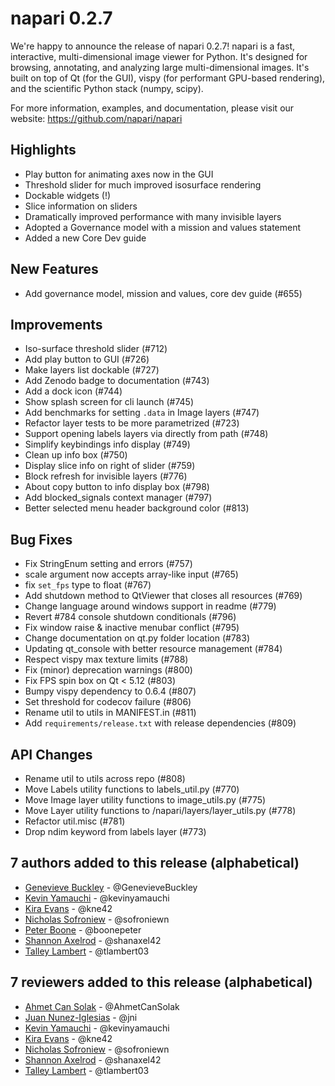 # napari 0.2.7

We're happy to announce the release of napari 0.2.7! napari is a fast,
interactive, multi-dimensional image viewer for Python. It's designed for
browsing, annotating, and analyzing large multi-dimensional images. It's built
on top of Qt (for the GUI), vispy (for performant GPU-based rendering), and the
scientific Python stack (numpy, scipy).

For more information, examples, and documentation, please visit our website:
https://github.com/napari/napari

## Highlights

- Play button for animating axes now in the GUI
- Threshold slider for much improved isosurface rendering
- Dockable widgets (!)
- Slice information on sliders
- Dramatically improved performance with many invisible layers
- Adopted a Governance model with a mission and values statement
- Added a new Core Dev guide

## New Features

- Add governance model, mission and values, core dev guide (#655)

## Improvements

- Iso-surface threshold slider (#712)
- Add play button to GUI (#726)
- Make layers list dockable (#727)
- Add Zenodo badge to documentation (#743)
- Add a dock icon (#744)
- Show splash screen for cli launch (#745)
- Add benchmarks for setting `.data` in Image layers (#747)
- Refactor layer tests to be more parametrized (#723)
- Support opening labels layers via directly from path (#748)
- Simplify keybindings info display (#749)
- Clean up info box (#750)
- Display slice info on right of slider (#759)
- Block refresh for invisible layers (#776)
- About copy button to info display box (#798)
- Add blocked_signals context manager (#797)
- Better selected menu header background color (#813)

## Bug Fixes

- Fix StringEnum setting and errors (#757)
- scale argument now accepts array-like input (#765)
- fix `set_fps` type to float (#767)
- Add shutdown method to QtViewer that closes all resources (#769)
- Change language around windows support in readme (#779)
- Revert #784 console shutdown conditionals (#796)
- Fix window raise & inactive menubar conflict (#795)
- Change documentation on qt.py folder location (#783)
- Updating qt_console with better resource management (#784)
- Respect vispy max texture limits (#788)
- Fix (minor) deprecation warnings (#800)
- Fix FPS spin box on Qt < 5.12 (#803)
- Bumpy vispy dependency to 0.6.4 (#807)
- Set threshold for codecov failure (#806)
- Rename util to utils in MANIFEST.in (#811)
- Add `requirements/release.txt` with release dependencies (#809)

## API Changes

- Rename util to utils across repo (#808)
- Move Labels utility functions to labels_util.py (#770)
- Move Image layer utility functions to image_utils.py (#775)
- Move Layer utility functions to /napari/layers/layer_utils.py (#778)
- Refactor util.misc (#781)
- Drop ndim keyword from labels layer (#773)

## 7 authors added to this release (alphabetical)

- [Genevieve Buckley](https://github.com/napari/napari/commits?author=GenevieveBuckley) - @GenevieveBuckley
- [Kevin Yamauchi](https://github.com/napari/napari/commits?author=kevinyamauchi) - @kevinyamauchi
- [Kira Evans](https://github.com/napari/napari/commits?author=kne42) - @kne42
- [Nicholas Sofroniew](https://github.com/napari/napari/commits?author=sofroniewn) - @sofroniewn
- [Peter Boone](https://github.com/napari/napari/commits?author=boonepeter) - @boonepeter
- [Shannon Axelrod](https://github.com/napari/napari/commits?author=shanaxel42) - @shanaxel42
- [Talley Lambert](https://github.com/napari/napari/commits?author=tlambert03) - @tlambert03

## 7 reviewers added to this release (alphabetical)

- [Ahmet Can Solak](https://github.com/napari/napari/commits?author=AhmetCanSolak) - @AhmetCanSolak
- [Juan Nunez-Iglesias](https://github.com/napari/napari/commits?author=jni) - @jni
- [Kevin Yamauchi](https://github.com/napari/napari/commits?author=kevinyamauchi) - @kevinyamauchi
- [Kira Evans](https://github.com/napari/napari/commits?author=kne42) - @kne42
- [Nicholas Sofroniew](https://github.com/napari/napari/commits?author=sofroniewn) - @sofroniewn
- [Shannon Axelrod](https://github.com/napari/napari/commits?author=shanaxel42) - @shanaxel42
- [Talley Lambert](https://github.com/napari/napari/commits?author=tlambert03) - @tlambert03

